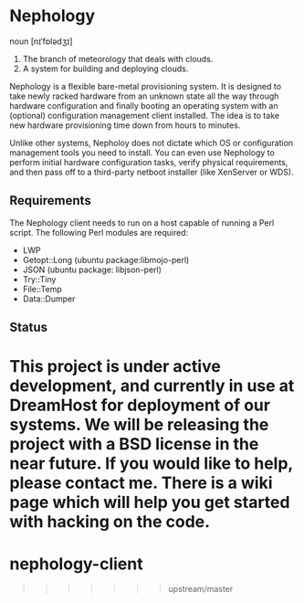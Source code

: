 # Nephology
noun \[nɪˈfɒlədʒɪ\]

1. The branch of meteorology that deals with clouds.
2. A system for building and deploying clouds.

Nephology is a flexible bare-metal provisioning system. It is designed to take newly racked hardware from an unknown state all the way through hardware configuration and finally booting an operating system with an (optional) configuration management client installed.  The idea is to take new hardware provisioning time down from hours to minutes.

Unlike other systems, Nepholoy does not dictate which OS or configuration management tools you need to install.  You can even use Nephology to perform initial hardware configuration tasks, verify physical requirements, and then pass off to a third-party netboot installer (like XenServer or WDS).

## Requirements

The Nephology client needs to run on a host capable of running a Perl script. The following Perl modules are required:
* LWP
* Getopt::Long (ubuntu package:libmojo-perl)
* JSON (ubuntu package: libjson-perl)
* Try::Tiny
* File::Temp
* Data::Dumper

## Status

This project is under active development, and currently in use at DreamHost for deployment of our systems.  We will be releasing the project with a BSD license in the near future.  If you would like to help, please contact me.  There is a wiki page which will help you get started with hacking on the code.
=======
# nephology-client
>>>>>>> upstream/master
